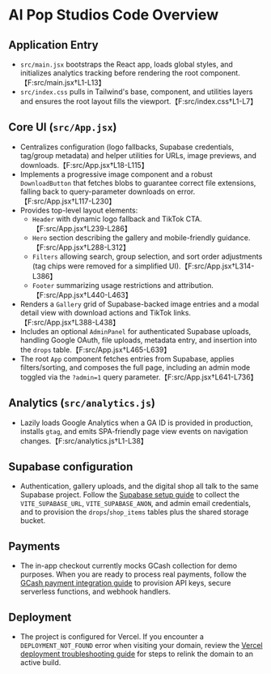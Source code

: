 # AI Pop Studios Code Overview

## Application Entry
- `src/main.jsx` bootstraps the React app, loads global styles, and initializes analytics tracking before rendering the root component.【F:src/main.jsx†L1-L13】
- `src/index.css` pulls in Tailwind's base, component, and utilities layers and ensures the root layout fills the viewport.【F:src/index.css†L1-L7】

## Core UI (`src/App.jsx`)
- Centralizes configuration (logo fallbacks, Supabase credentials, tag/group metadata) and helper utilities for URLs, image previews, and downloads.【F:src/App.jsx†L18-L115】
- Implements a progressive image component and a robust `DownloadButton` that fetches blobs to guarantee correct file extensions, falling back to query-parameter downloads on error.【F:src/App.jsx†L117-L230】
- Provides top-level layout elements:
  - `Header` with dynamic logo fallback and TikTok CTA.【F:src/App.jsx†L239-L286】
  - `Hero` section describing the gallery and mobile-friendly guidance.【F:src/App.jsx†L288-L312】
  - `Filters` allowing search, group selection, and sort order adjustments (tag chips were removed for a simplified UI).【F:src/App.jsx†L314-L386】
  - `Footer` summarizing usage restrictions and attribution.【F:src/App.jsx†L440-L463】
- Renders a `Gallery` grid of Supabase-backed image entries and a modal detail view with download actions and TikTok links.【F:src/App.jsx†L388-L438】
- Includes an optional `AdminPanel` for authenticated Supabase uploads, handling Google OAuth, file uploads, metadata entry, and insertion into the `drops` table.【F:src/App.jsx†L465-L639】
- The root `App` component fetches entries from Supabase, applies filters/sorting, and composes the full page, including an admin mode toggled via the `?admin=1` query parameter.【F:src/App.jsx†L641-L736】

## Analytics (`src/analytics.js`)
- Lazily loads Google Analytics when a GA ID is provided in production, installs `gtag`, and emits SPA-friendly page view events on navigation changes.【F:src/analytics.js†L1-L38】

## Supabase configuration
- Authentication, gallery uploads, and the digital shop all talk to the same Supabase project. Follow the [Supabase setup guide](./SUPABASE_SETUP.md) to collect the `VITE_SUPABASE_URL`, `VITE_SUPABASE_ANON`, and admin email credentials, and to provision the `drops`/`shop_items` tables plus the shared storage bucket.

## Payments
- The in-app checkout currently mocks GCash collection for demo purposes. When you are ready to process real payments, follow the [GCash payment integration guide](./GCASH_INTEGRATION.md) to provision API keys, secure serverless functions, and webhook handlers.

## Deployment
- The project is configured for Vercel. If you encounter a `DEPLOYMENT_NOT_FOUND` error when visiting your domain, review the [Vercel deployment troubleshooting guide](./VERCEL_DEPLOYMENT.md) for steps to relink the domain to an active build.

